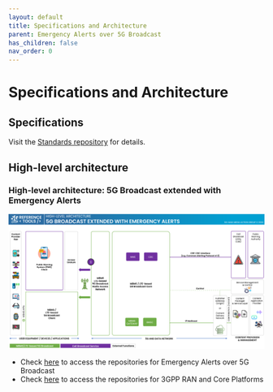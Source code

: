 ```yaml
---
layout: default
title: Specifications and Architecture
parent: Emergency Alerts over 5G Broadcast
has_children: false
nav_order: 0
---
```

# Specifications and Architecture

## Specifications
Visit the [Standards repository](https://5g-mag.github.io/Standards/) for details.

## High-level architecture

### High-level architecture: 5G Broadcast extended with Emergency Alerts

<img src="../../assets/images/projects/ew_diagram.png">

 * Check [here](.repositories.html) to access the repositories for Emergency Alerts over 5G Broadcast
 * Check [here](../3gpp-ran-and-core-platforms/repositories.html) to access the repositories for 3GPP RAN and Core Platforms
